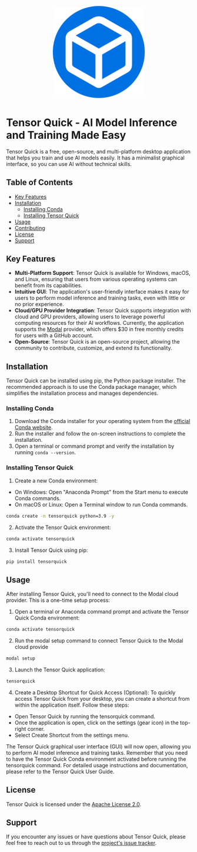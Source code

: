 
<div style="display: flex; align-items: center; justify-content: center; margin-bottom: 50px;">
  <img src="./tensorquick/resources/icons/app-icon.svg" alt="Tensor Quick" width="250"/>
</div>


# Tensor Quick - AI Model Inference and Training Made Easy

Tensor Quick is a free, open-source, and multi-platform desktop application that helps you train and use AI models easily. It has a minimalist graphical interface, so you can use AI without technical skills.

## Table of Contents
- [Key Features](#key-features)
- [Installation](#installation)
  - [Installing Conda](#installing-conda)
  - [Installing Tensor Quick](#installing-tensor-quick)
- [Usage](#usage)
- [Contributing](#contributing)
- [License](#license)
- [Support](#support)

## Key Features

- **Multi-Platform Support**: Tensor Quick is available for Windows, macOS, and Linux, ensuring that users from various operating systems can benefit from its capabilities.
- **Intuitive GUI**: The application's user-friendly interface makes it easy for users to perform model inference and training tasks, even with little or no prior experience.
- **Cloud/GPU Provider Integration**: Tensor Quick supports integration with cloud and GPU providers, allowing users to leverage powerful computing resources for their AI workflows. Currently, the application supports the [Modal](https://modal.com/) provider, which offers $30 in free monthly credits for users with a GitHub account.
- **Open-Source**: Tensor Quick is an open-source project, allowing the community to contribute, customize, and extend its functionality.

## Installation

Tensor Quick can be installed using pip, the Python package installer. The recommended approach is to use the Conda package manager, which simplifies the installation process and manages dependencies.

### Installing Conda

1. Download the Conda installer for your operating system from the [official Conda website](https://docs.conda.io/en/latest/miniconda.html).
2. Run the installer and follow the on-screen instructions to complete the installation.
3. Open a terminal or command prompt and verify the installation by running `conda --version`.

### Installing Tensor Quick

1. Create a new Conda environment:
- On Windows: Open "Anaconda Prompt" from the Start menu to execute Conda commands.
- On macOS or Linux: Open a Terminal window to run Conda commands.

```bash
conda create -n tensorquick python=3.9 -y
```
2. Activate the Tensor Quick environment:
```bash
conda activate tensorquick
```
3. Install Tensor Quick using pip:
```bash
pip install tensorquick
```

## Usage

After installing Tensor Quick, you'll need to connect to the Modal cloud provider. This is a one-time setup process:

1. Open a terminal or Anaconda command prompt and activate the Tensor Quick Conda environment:
```bash
conda activate tensorquick
```

2. Run the modal setup command to connect Tensor Quick to the Modal cloud provide
```bash
modal setup
```

3. Launch the Tensor Quick application:
```bash
tensorquick
```

4. Create a Desktop Shortcut for Quick Access (Optional):
To quickly access Tensor Quick from your desktop, you can create a shortcut from within the application itself. Follow these steps:

- Open Tensor Quick by running the tensorquick command.
- Once the application is open, click on the settings (gear icon) in the top-right corner.
- Select Create Shortcut from the settings menu.

The Tensor Quick graphical user interface (GUI) will now open, allowing you to perform AI model inference and training tasks. Remember that you need to have the Tensor Quick Conda environment activated before running the tensorquick command.
For detailed usage instructions and documentation, please refer to the Tensor Quick User Guide.

## License

Tensor Quick is licensed under the [Apache License 2.0](https://github.com/your-username/tensorquick/blob/main/LICENSE).

## Support

If you encounter any issues or have questions about Tensor Quick, please feel free to reach out to us through the [project's issue tracker](https://github.com/tamnguyenvan/tensorquick/issues).